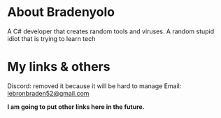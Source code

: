 # About Bradenyolo
A C# developer that creates random tools and viruses.
A random stupid idiot that is trying to learn tech 
# My links & others
Discord: removed it because it will
be hard to manage
Email: lebronbraden52@gmail.com 

**I am going to put other links here in the future.**
